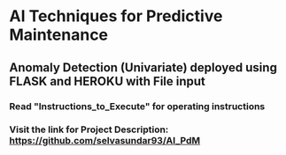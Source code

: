 # AI Techniques for Predictive Maintenance
## Anomaly Detection (Univariate) deployed using FLASK and HEROKU with File input
### Read "Instructions_to_Execute" for operating instructions
### Visit the link for Project Description: https://github.com/selvasundar93/AI_PdM
